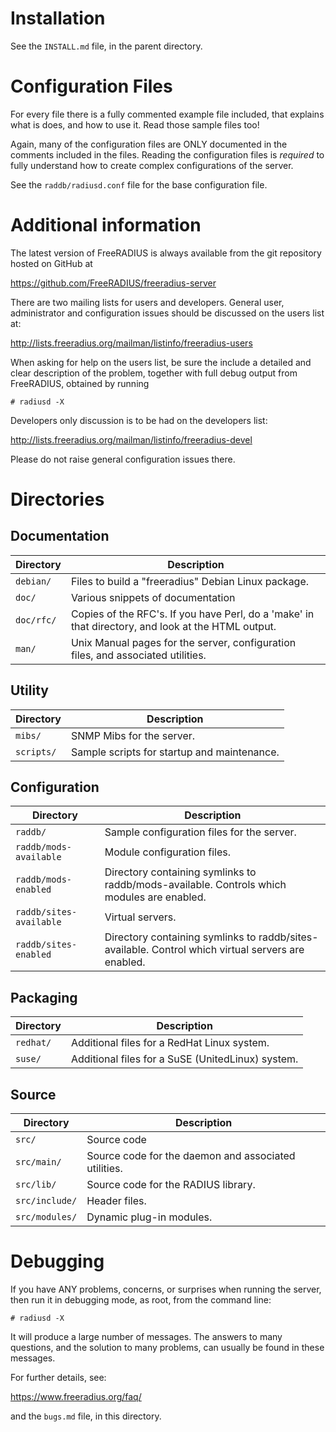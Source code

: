 # Installation

See the `INSTALL.md` file, in the parent directory.

# Configuration Files

For every file there is a fully commented example file included, that
explains what is does, and how to use it. Read those sample files too!

Again, many of the configuration files are ONLY documented in the
comments included in the files.  Reading the configuration files is
*required* to fully understand how to create complex configurations of
the server.

See the `raddb/radiusd.conf` file for the base configuration file.

# Additional information

The latest version of FreeRADIUS is always available from
the git repository hosted on GitHub at

https://github.com/FreeRADIUS/freeradius-server

There are two mailing lists for users and developers. General
user, administrator and configuration issues should be discussed
on the users list at:

http://lists.freeradius.org/mailman/listinfo/freeradius-users

When asking for help on the users list, be sure the include a
detailed and clear description of the problem, together with
full debug output from FreeRADIUS, obtained by running

    # radiusd -X

Developers only discussion is to be had on the developers list:

http://lists.freeradius.org/mailman/listinfo/freeradius-devel

Please do not raise general configuration issues there.

# Directories
## Documentation

| Directory			| Description
|---				|---
| ``debian/`` 			| Files to build a "freeradius" Debian Linux package.
| ``doc/``  			| Various snippets of documentation
| ``doc/rfc/``			| Copies of the RFC's.  If you have Perl, do a 'make' in that directory, and look at the HTML output.
| ``man/``			| Unix Manual pages for the server, configuration files, and associated utilities.

## Utility

| Directory			| Description
|---				|---
| ``mibs/``			| SNMP Mibs for the server.
| ``scripts/``			| Sample scripts for startup and maintenance.

## Configuration

| Directory			| Description
|---				|---
| ``raddb/``			| Sample configuration files for the server.
| ``raddb/mods-available``	| Module configuration files.
| ``raddb/mods-enabled``	| Directory containing symlinks to raddb/mods-available. Controls which modules are enabled.
| ``raddb/sites-available``	| Virtual servers.
| ``raddb/sites-enabled``	| Directory containing symlinks to raddb/sites-available. Control which virtual servers are enabled.

## Packaging
| Directory			| Description
|---				|---
| ``redhat/``			| Additional files for a RedHat Linux system.
| ``suse/``			| Additional files for a SuSE (UnitedLinux) system.

## Source
| Directory			| Description
|---				|---
| ``src/``			| Source code
| ``src/main/``			| Source code for the daemon and associated utilities.
| ``src/lib/``			| Source code for the RADIUS library.
| ``src/include/``		| Header files.
| ``src/modules/``		| Dynamic plug-in modules.

# Debugging

If you have ANY problems, concerns, or surprises when running
the server, then run it in debugging mode, as root, from the
command line:

    # radiusd -X

It will produce a large number of messages.  The answers to many
questions, and the solution to many problems, can usually be found in
these messages.

For further details, see:

https://www.freeradius.org/faq/

and the `bugs.md` file, in this directory.
